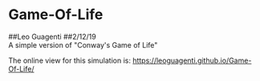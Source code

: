 # Game-Of-Life
##Leo Guagenti
##2/12/19<br>
A simple version of "Conway's Game of Life"

The online view for this simulation is:
https://leoguagenti.github.io/Game-Of-Life/

